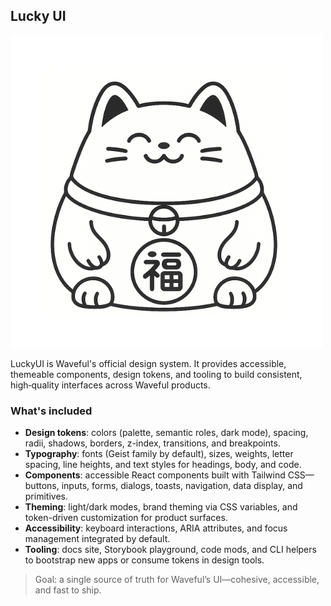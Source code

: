 ## Lucky UI


![LuckyUI Logo](./public/lucky_ui_logo.png)

LuckyUI is Waveful's official design system. It provides accessible, themeable
components, design tokens, and tooling to build consistent, high‑quality
interfaces across Waveful products.

### What's included

- **Design tokens**: colors (palette, semantic roles, dark mode), spacing, radii,
  shadows, borders, z-index, transitions, and breakpoints.
- **Typography**: fonts (Geist family by default), sizes, weights, letter spacing,
  line heights, and text styles for headings, body, and code.
- **Components**: accessible React components built with Tailwind CSS—buttons,
  inputs, forms, dialogs, toasts, navigation, data display, and primitives.
- **Theming**: light/dark modes, brand theming via CSS variables, and token-driven
  customization for product surfaces.
- **Accessibility**: keyboard interactions, ARIA attributes, and focus management
  integrated by default.
- **Tooling**: docs site, Storybook playground, code mods, and CLI helpers to
  bootstrap new apps or consume tokens in design tools.

> Goal: a single source of truth for Waveful’s UI—cohesive, accessible, and fast to ship.